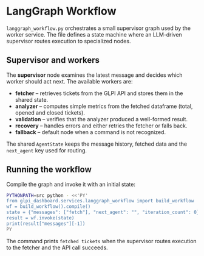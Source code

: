 # LangGraph Workflow

`langgraph_workflow.py` orchestrates a small supervisor graph used by the worker service. The file defines a state machine where an LLM-driven supervisor routes execution to specialized nodes.

## Supervisor and workers

The **supervisor** node examines the latest message and decides which worker should act next. The available workers are:

- **fetcher** – retrieves tickets from the GLPI API and stores them in the shared state.
- **analyzer** – computes simple metrics from the fetched dataframe (total, opened and closed tickets).
- **validation** – verifies that the analyzer produced a well-formed result.
- **recovery** – handles errors and either retries the fetcher or falls back.
- **fallback** – default node when a command is not recognized.

The shared `AgentState` keeps the message history, fetched data and the `next_agent` key used for routing.

## Running the workflow

Compile the graph and invoke it with an initial state:

```bash
PYTHONPATH=src python - <<'PY'
from glpi_dashboard.services.langgraph_workflow import build_workflow
wf = build_workflow().compile()
state = {"messages": ["fetch"], "next_agent": "", "iteration_count": 0}
result = wf.invoke(state)
print(result["messages"][-1])
PY
```

The command prints `fetched tickets` when the supervisor routes execution to the fetcher and the API call succeeds.
